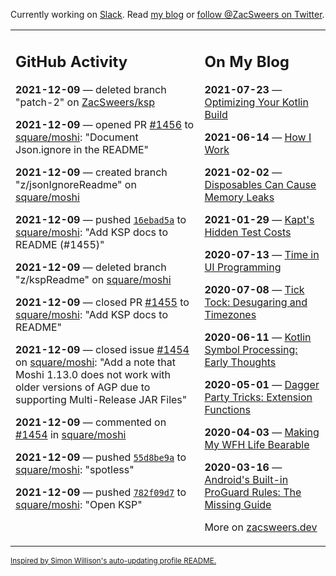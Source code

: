 Currently working on [Slack](https://slack.com/). Read [my blog](https://zacsweers.dev/) or [follow @ZacSweers on Twitter](https://twitter.com/ZacSweers).

<table><tr><td valign="top" width="60%">

## GitHub Activity
<!-- githubActivity starts -->
**2021-12-09** — deleted branch "patch-2" on [ZacSweers/ksp](https://api.github.com/repos/ZacSweers/ksp)

**2021-12-09** — opened PR [#1456](https://api.github.com/repos/square/moshi/pulls/1456) to [square/moshi](https://api.github.com/repos/square/moshi): "Document Json.ignore in the README"

**2021-12-09** — created branch "z/jsonIgnoreReadme" on [square/moshi](https://api.github.com/repos/square/moshi)

**2021-12-09** — pushed [`16ebad5a`](https://github.com/square/moshi/commit/16ebad5a7d53898b0dbb6279c142054338e92c68) to [square/moshi](https://api.github.com/repos/square/moshi): "Add KSP docs to README (#1455)"

**2021-12-09** — deleted branch "z/kspReadme" on [square/moshi](https://api.github.com/repos/square/moshi)

**2021-12-09** — closed PR [#1455](https://api.github.com/repos/square/moshi/pulls/1455) to [square/moshi](https://api.github.com/repos/square/moshi): "Add KSP docs to README"

**2021-12-09** — closed issue [#1454](https://api.github.com/repos/square/moshi/issues/1454) on [square/moshi](https://api.github.com/repos/square/moshi): "Add a note that Moshi 1.13.0 does not work with older versions of AGP due to supporting Multi-Release JAR Files"

**2021-12-09** — commented on [#1454](https://github.com/square/moshi/issues/1454#issuecomment-990001438) in [square/moshi](https://api.github.com/repos/square/moshi)

**2021-12-09** — pushed [`55d8be9a`](https://github.com/square/moshi/commit/55d8be9a6af8090bc93725905f1725ce9b7fbddd) to [square/moshi](https://api.github.com/repos/square/moshi): "spotless"

**2021-12-09** — pushed [`782f09d7`](https://github.com/square/moshi/commit/782f09d7622d3113a7f4adf1eb97c4022a1c0bdf) to [square/moshi](https://api.github.com/repos/square/moshi): "Open KSP"
<!-- githubActivity ends -->
</td><td valign="top" width="40%">

## On My Blog
<!-- blog starts -->
**2021-07-23** — [Optimizing Your Kotlin Build](https://www.zacsweers.dev/optimizing-your-kotlin-build/)

**2021-06-14** — [How I Work](https://www.zacsweers.dev/how-i-work/)

**2021-02-02** — [Disposables Can Cause Memory Leaks](https://www.zacsweers.dev/disposables-can-cause-memory-leaks/)

**2021-01-29** — [Kapt's Hidden Test Costs](https://www.zacsweers.dev/kapts-hidden-test-costs/)

**2020-07-13** — [Time in UI Programming](https://www.zacsweers.dev/time-in-ui/)

**2020-07-08** — [Tick Tock: Desugaring and Timezones](https://www.zacsweers.dev/ticktock-desugaring-timezones/)

**2020-06-11** — [Kotlin Symbol Processing: Early Thoughts](https://www.zacsweers.dev/kotlin-symbol-processor-early-thoughts/)

**2020-05-01** — [Dagger Party Tricks: Extension Functions](https://www.zacsweers.dev/dagger-party-tricks-extension-functions/)

**2020-04-03** — [Making My WFH Life Bearable](https://www.zacsweers.dev/making-wfh-life-bearable/)

**2020-03-16** — [Android's Built-in ProGuard Rules: The Missing Guide](https://www.zacsweers.dev/android-proguard-rules/)
<!-- blog ends -->
More on [zacsweers.dev](https://zacsweers.dev/)
</td></tr></table>

<sub><a href="https://simonwillison.net/2020/Jul/10/self-updating-profile-readme/">Inspired by Simon Willison's auto-updating profile README.</a></sub>